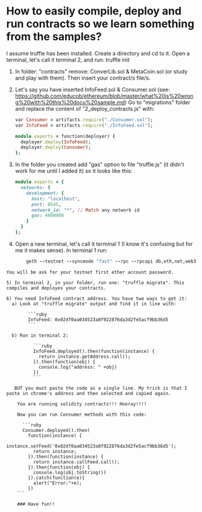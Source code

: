 # How to easily compile, deploy and run contracts so we learn something from the samples?

I assume truffle has been installed.
Create a directory and cd to it.
Open a terminal, let's call it terminal 2, and run: truffle init
1) In folder: "contracts" remove: ConverLib.sol & MetaCoin.sol (or study and play with them). Then insert your contract/s file/s.
2) Let's say you have inserted InfoFeed.sol & Consumer.sol (see:  https://github.com/educob/ethereum/blob/master/what%20is%20wrong%20with%20this%20docu%20sample.md)
    Go to "migrations" folder and replace the content of "2_deploy_contracts.js" with:
    
    ```ruby
    var Consumer = artifacts.require("./Consumer.sol");
    var InfoFeed = artifacts.require("./InfoFeed.sol");

    module.exports = function(deployer) {
      deployer.deploy(InfoFeed);
      deployer.deploy(Consumer);
    };
    ```
3) In the folder you created add "gas" option to file "truffle.js" (it didn't work for me until I added it) so it looks like this:

    ```ruby
    module.exports = {
      networks: {
        development: {
          host: "localhost",
          port: 8545,
          network_id: "*", // Match any network id
          gas: 4600000
        }
      }
    };
    ```
4) Open a new terminal, let's call it terminal 1 (I know it's confusing but for me it makes sense). In terminal 1 run:

    ```ruby
        geth --testnet --syncmode "fast" --rpc --rpcapi db,eth,net,web3,personal --cache=1024  --rpcport 8545 --rpcaddr 127.0.0.1 --rpccorsdomain "*" --bootnodes "enode://20c9ad97c081d63397d7b685a412227a40e23c8bdc6688c6f37e97cfbc22d2b4d1db1510d8f61e6a8866ad7f0e17c02b14182d37ea7c3c8b9c2683aeb6b733a1@52.169.14.227:30303,enode://6ce05930c72abc632c58e2e4324f7c7ea478cec0ed4fa2528982cf34483094e9cbc9216e7aa349691242576d552a2a56aaeae426c5303ded677ce455ba1acd9d@13.84.180.240:30303" console --unlock 0

```
You will be ask for your testnet first ether account password.

5) In terminal 2, in your folder, run one: "truffle migrate". This compiles and deployes your contracts.

6) You need InfoFeed contract address. You have two ways to get it:
  a) Look at "truffle migrate" output and find it in line with: 

        ```ruby
        InfoFeed: 0x02df0aa034523a0f922876da3d2fe5acf9bb36d5
        ```
  
  b) Run in terminal 2: 
  
          ```ruby
          InfoFeed.deployed().then(function(instance) {
            return instance.getAddress.call();
          }).then(function(obj) {
            console.log("address: " +obj)
          })
          ```
   
   BUT you must paste the code as a single line. My trick is that I paste in chrome's address and then selected and copied again.
    
    You are running solidity contracts!!! Hooray!!!!
    
    Now you can run Consumer methods with this code:
   
      ```ruby
      Consumer.deployed().then(
        function(instance) {
          instance.setFeed('0x02df0aa034523a0f922876da3d2fe5acf9bb36d5');
          return instance;
        }).then(function(instance) {
          return instance.callFeed.call();
        }).then(function(obj) {
          console.log(obj.toString())
        }).catch(function(e){
          alert("Error:"+e);
        })
    ```
    
    ### Have fun!!
